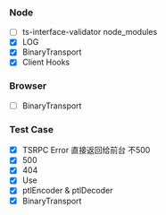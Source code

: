 ### Node
- [ ] ts-interface-validator node_modules
- [x] LOG
- [x] BinaryTransport
- [x] Client Hooks

### Browser
- [ ] BinaryTransport

### Test Case
- [x] TSRPC Error 直接返回给前台 不500
- [x] 500
- [x] 404
- [x] Use
- [x] ptlEncoder & ptlDecoder
- [x] BinaryTransport